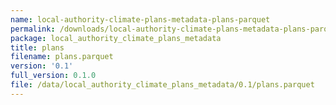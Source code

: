 ```yaml
---
name: local-authority-climate-plans-metadata-plans-parquet
permalink: /downloads/local-authority-climate-plans-metadata-plans-parquet/0_1
package: local_authority_climate_plans_metadata
title: plans
filename: plans.parquet
version: '0.1'
full_version: 0.1.0
file: /data/local_authority_climate_plans_metadata/0.1/plans.parquet
---
```

